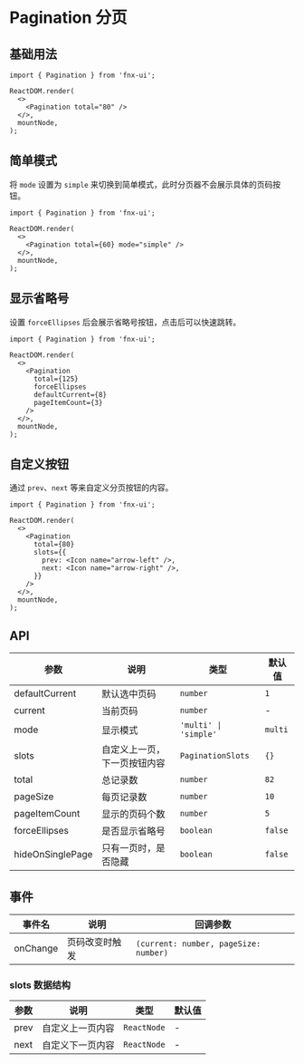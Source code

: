 # Pagination 分页

## 基础用法

```tsx | pure
import { Pagination } from 'fnx-ui';

ReactDOM.render(
  <>
    <Pagination total="80" />
  </>,
  mountNode,
);
```

## 简单模式

将 `mode` 设置为 `simple` 来切换到简单模式，此时分页器不会展示具体的页码按钮。

```tsx | pure
import { Pagination } from 'fnx-ui';

ReactDOM.render(
  <>
    <Pagination total={60} mode="simple" />
  </>,
  mountNode,
);
```

## 显示省略号

设置 `forceEllipses` 后会展示省略号按钮，点击后可以快速跳转。

```tsx | pure
import { Pagination } from 'fnx-ui';

ReactDOM.render(
  <>
    <Pagination
      total={125}
      forceEllipses
      defaultCurrent={8}
      pageItemCount={3}
    />
  </>,
  mountNode,
);
```

## 自定义按钮

通过 `prev`、`next` 等来自定义分页按钮的内容。

```tsx | pure
import { Pagination } from 'fnx-ui';

ReactDOM.render(
  <>
    <Pagination
      total={80}
      slots={{
        prev: <Icon name="arrow-left" />,
        next: <Icon name="arrow-right" />,
      }}
    />
  </>,
  mountNode,
);
```

## API

| 参数             | 说明                         | 类型                  | 默认值  |
| ---------------- | ---------------------------- | --------------------- | ------- |
| defaultCurrent   | 默认选中页码                 | `number`              | `1`     |
| current          | 当前页码                     | `number`              | -       |
| mode             | 显示模式                     | `'multi' \| 'simple'` | `multi` |
| slots            | 自定义上一页，下一页按钮内容 | `PaginationSlots`     | `{}`    |
| total            | 总记录数                     | `number`              | `82`    |
| pageSize         | 每页记录数                   | `number`              | `10`    |
| pageItemCount    | 显示的页码个数               | `number`              | `5`     |
| forceEllipses    | 是否显示省略号               | `boolean`             | `false` |
| hideOnSinglePage | 只有一页时，是否隐藏         | `boolean`             | `false` |

## 事件

| 事件名   | 说明           | 回调参数                              |
| -------- | -------------- | ------------------------------------- |
| onChange | 页码改变时触发 | `(current: number, pageSize: number)` |

### slots 数据结构

| 参数 | 说明             | 类型        | 默认值 |
| ---- | ---------------- | ----------- | ------ |
| prev | 自定义上一页内容 | `ReactNode` | -      |
| next | 自定义下一页内容 | `ReactNode` | -      |
